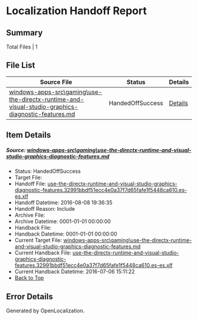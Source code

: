 # <a name='report-top'></a> Localization Handoff Report

## Summary
 Total Files | 1

## File List
 Source File | Status | Details 
 ----------- | ------ | ------- 
 [windows-apps-src\gaming\use-the-directx-runtime-and-visual-studio-graphics-diagnostic-features.md](https://github.com/Microsoft/windows-apps/blob/765cde8afe32cef6515ee6ca9750365aa35984a2/windows-apps-src/gaming/use-the-directx-runtime-and-visual-studio-graphics-diagnostic-features.md) | HandedOffSuccess | [Details](#5d8f7a8dbba2da76c6093d034c2ca8c2b4592c7e3540)

## Item Details
##### <a name='5d8f7a8dbba2da76c6093d034c2ca8c2b4592c7e3540'></a> Source: [windows-apps-src\gaming\use-the-directx-runtime-and-visual-studio-graphics-diagnostic-features.md](https://github.com/Microsoft/windows-apps/blob/765cde8afe32cef6515ee6ca9750365aa35984a2/windows-apps-src/gaming/use-the-directx-runtime-and-visual-studio-graphics-diagnostic-features.md)
* Status: HandedOffSuccess
* Target File: 
* Handoff File: [use-the-directx-runtime-and-visual-studio-graphics-diagnostic-features.32991bbdf51ecc4e0a37f7d65fafe1f5448ca610.es-es.xlf](https://github.com/Microsoft/WDG.handoff/blob/b80af515b9f44b3723c0573a072645db36c69b9d/ol-handoff/Microsoft/windows-apps.es-es/master/use-the-directx-runtime-and-visual-studio-graphics-diagnostic-features.32991bbdf51ecc4e0a37f7d65fafe1f5448ca610.es-es.xlf)
* Handoff Datetime: 2016-08-08 19:36:35
* Handoff Reason: Include
* Archive File: 
* Archive Datetime: 0001-01-01 00:00:00
* Handback File: 
* Handback Datetime: 0001-01-01 00:00:00
* Current Target File: [windows-apps-src\gaming\use-the-directx-runtime-and-visual-studio-graphics-diagnostic-features.md](https://github.com/Microsoft/windows-apps.es-es/blob/e53f454bc4c461b2434c3387589e28a597068263/windows-apps-src/gaming/use-the-directx-runtime-and-visual-studio-graphics-diagnostic-features.md)
* Current Handback File: [use-the-directx-runtime-and-visual-studio-graphics-diagnostic-features.32991bbdf51ecc4e0a37f7d65fafe1f5448ca610.es-es.xlf](https://github.com/Microsoft/WDG.handback/blob/45ea58b222954eb601000ff83302f042237b5a2e/ol-handback/Microsoft/windows-apps.es-es/master/use-the-directx-runtime-and-visual-studio-graphics-diagnostic-features.32991bbdf51ecc4e0a37f7d65fafe1f5448ca610.es-es.xlf)
* Current Handback Datetime: 2016-07-06 15:11:22
* [Back to Top](#report-top)


## Error Details

Generated by OpenLocalization.

